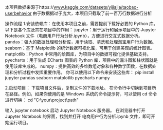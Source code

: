 本项目数据来源于https://www.kaggle.com/datasets/yijiajia/taobao-userbehavior
 由于数据据过于庞大，本项目只截取了前一百万行数据进行分析


操作流程
1.安装依赖库：在使用本项目之前，需要提前下载好必要的 Python 库。以下是各个库及其在项目中的作用：
jupyter：用于运行和展示项目中的 Jupyter Notebook 文件（电商用户行为分析.ipynb），方便进行交互式数据分析。
pandas：强大的数据处理和分析库，用于读取、清洗和处理淘宝用户行为数据。
seaborn：基于 Matplotlib 的统计数据可视化库，可用于创建美观的统计图表。
matplotlib：Python 中常用的绘图库，为项目中的数据可视化提供基础支持。
pyecharts：用于生成 ECharts 图表的 Python 库，项目中的漏斗图和柱状图就是使用该库生成的。
numpy：提供高效的多维数组对象和各种数学函数，在数据处理和分析过程中发挥重要作用。
你可以使用以下命令来安装这些库：
pip install jupyter pandas seaborn matplotlib pyecharts numpy

2.启动项目：
下载项目文件后，复制文件的下载地址。
在命令行中切换到项目所在路径。例如，如果你使用的是 Windows 系统的命令提示符，可以使用 cd 命令进行切换：
cd "C:\your\project\path"

输入 jupyter notebook 启动 Jupyter Notebook 服务器。
在浏览器中打开 Jupyter Notebook 的界面，找到并打开 电商用户行为分析.ipynb 文件，即可开始运行项目。
